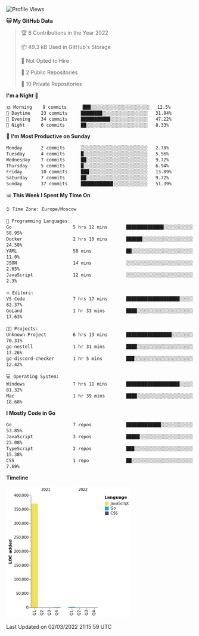 <!--START_SECTION:waka-->
![Profile Views](http://img.shields.io/badge/Profile%20Views-2-blue)

**🐱 My GitHub Data** 

> 🏆 6 Contributions in the Year 2022
 > 
> 📦 49.3 kB Used in GitHub's Storage 
 > 
> 🚫 Not Opted to Hire
 > 
> 📜 2 Public Repositories 
 > 
> 🔑 10 Private Repositories  
 > 
**I'm a Night 🦉** 

```text
🌞 Morning    9 commits      ███░░░░░░░░░░░░░░░░░░░░░░   12.5% 
🌆 Daytime    23 commits     ████████░░░░░░░░░░░░░░░░░   31.94% 
🌃 Evening    34 commits     ███████████░░░░░░░░░░░░░░   47.22% 
🌙 Night      6 commits      ██░░░░░░░░░░░░░░░░░░░░░░░   8.33%

```
📅 **I'm Most Productive on Sunday** 

```text
Monday       2 commits      ░░░░░░░░░░░░░░░░░░░░░░░░░   2.78% 
Tuesday      4 commits      █░░░░░░░░░░░░░░░░░░░░░░░░   5.56% 
Wednesday    7 commits      ██░░░░░░░░░░░░░░░░░░░░░░░   9.72% 
Thursday     5 commits      █░░░░░░░░░░░░░░░░░░░░░░░░   6.94% 
Friday       10 commits     ███░░░░░░░░░░░░░░░░░░░░░░   13.89% 
Saturday     7 commits      ██░░░░░░░░░░░░░░░░░░░░░░░   9.72% 
Sunday       37 commits     ████████████░░░░░░░░░░░░░   51.39%

```


📊 **This Week I Spent My Time On** 

```text
⌚︎ Time Zone: Europe/Moscow

💬 Programming Languages: 
Go                       5 hrs 12 mins       ██████████████░░░░░░░░░░░   58.95% 
Docker                   2 hrs 10 mins       ██████░░░░░░░░░░░░░░░░░░░   24.58% 
YAML                     58 mins             ██░░░░░░░░░░░░░░░░░░░░░░░   11.0% 
JSON                     14 mins             ░░░░░░░░░░░░░░░░░░░░░░░░░   2.65% 
JavaScript               12 mins             ░░░░░░░░░░░░░░░░░░░░░░░░░   2.3%

🔥 Editors: 
VS Code                  7 hrs 17 mins       ████████████████████░░░░░   82.37% 
GoLand                   1 hr 33 mins        ████░░░░░░░░░░░░░░░░░░░░░   17.63%

🐱‍💻 Projects: 
Unknown Project          6 hrs 13 mins       █████████████████░░░░░░░░   70.31% 
go-nestell               1 hr 31 mins        ████░░░░░░░░░░░░░░░░░░░░░   17.26% 
go-discord-checker       1 hr 5 mins         ███░░░░░░░░░░░░░░░░░░░░░░   12.42%

💻 Operating System: 
Windows                  7 hrs 11 mins       ████████████████████░░░░░   81.32% 
Mac                      1 hr 39 mins        ████░░░░░░░░░░░░░░░░░░░░░   18.68%

```

**I Mostly Code in Go** 

```text
Go                       7 repos             █████████████░░░░░░░░░░░░   53.85% 
JavaScript               3 repos             █████░░░░░░░░░░░░░░░░░░░░   23.08% 
TypeScript               2 repos             ███░░░░░░░░░░░░░░░░░░░░░░   15.38% 
CSS                      1 repo              ██░░░░░░░░░░░░░░░░░░░░░░░   7.69%

```


**Timeline**

![Chart not found](https://raw.githubusercontent.com/jeezft/jeezft/main/charts/bar_graph.png) 


 Last Updated on 02/03/2022 21:15:59 UTC
<!--END_SECTION:waka-->
